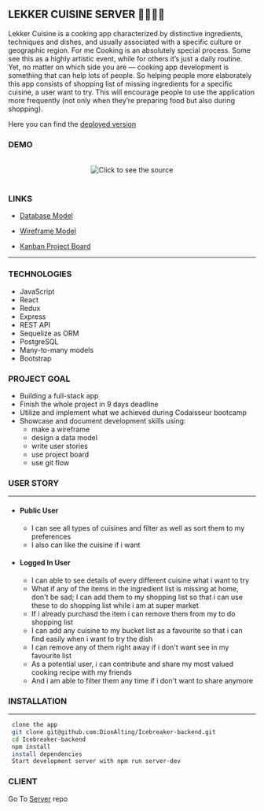 ## LEKKER CUISINE SERVER 🥕🥗👩‍🍳

Lekker Cuisine is a cooking app characterized by distinctive ingredients, techniques and dishes, and usually associated with a specific culture or geographic region. For me Cooking is an absolutely special process. Some see this as a highly artistic event, while for others it’s just a daily routine. Yet, no matter on which side you are — cooking app development is something that can help lots of people. So helping people more elaborately this app consists of shopping list of missing ingredients for a specific cuisine, a user want to try. This will encourage people to use the application more frequently (not only when they’re preparing food but also during shopping).

Here you can find the [deployed version](https://lekker-cuisine-client.netlify.app/)

### DEMO

<div align="center">
	<br>
		<img src="https://res.cloudinary.com/jessy/image/upload/v1619609777/lek-new_m7x3ad.gif"  alt="Click to see the source">
	</a>
	<br>
</div>

<br/>

### LINKS

- [Database Model](https://dbdiagram.io/d/6069e9a9ecb54e10c33e9ff0)

- [Wireframe Model](https://wireframepro.mockflow.com/view/Ma1bc87249898ec6ac46574131270eeea1617480336067#/page/5b1ab357c49e4ddea9a35aafe671a938)

- [Kanban Project Board](https://github.com/TAZKIAJESSY/lekker-cuisine-frontend/projects/4)

---

### TECHNOLOGIES

- JavaScript
- React
- Redux
- Express
- REST API
- Sequelize as ORM
- PostgreSQL
- Many-to-many models
- Bootstrap

### PROJECT GOAL

- Building a full-stack app
- Finish the whole project in 9 days deadline
- Utilize and implement what we achieved during Codaisseur bootcamp
- Showcase and document development skills using:
  - make a wireframe
  - design a data model
  - write user stories
  - use project board
  - use git flow

### USER STORY

---

- #### Public User

  - I can see all types of cuisines and filter as well as sort them to my preferences
  - I also can like the cuisine if i want

- #### Logged In User
  - I can able to see details of every different cuisine what i want to try
  - What if any of the items in the ingredient list is missing at home, don't be sad; I can add them to my shopping list so that i can use these to do shopping list while i am at super market
  - If i already purchasd the item i can remove them from my to do shopping list
  - I can add any cuisine to my bucket list as a favourite so that i can find easily when i want to try the dish
  - I can remove any of them right away if i don't want see in my favourite list
  - As a potential user, i can contribute and share my most valued cooking recipe with my friends
  - And i am able to filter them any time if i don't want to share anymore

### INSTALLATION

---

```bash
 clone the app
 git clone git@github.com:DionAlting/Icebreaker-backend.git
 cd Icebreaker-backend
 npm install
 install dependencies
 Start development server with npm run server-dev
```

### CLIENT

Go To [Server](https://github.com/TAZKIAJESSY/lekker-cuisine-backend) repo
